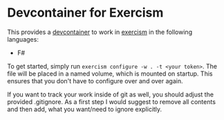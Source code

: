 # Devcontainer for Exercism

This provides a [devcontainer](https://code.visualstudio.com/docs/devcontainers/containers) to work in [exercism](https://exercism.org) in the following languages:

* F#

To get started, simply run `exercism configure -w . -t <your token>`. The file
will be placed in a named volume, which is mounted on startup. This ensures that you don't have to configure over and over
again.

If you want to track your work inside of git as well, you should adjust the provided .gitignore. As a first step I would suggest to remove
all contents and then add, what you want/need to ignore explicitly.

